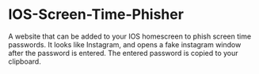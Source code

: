 # IOS-Screen-Time-Phisher
A website that can be added to your IOS homescreen to phish screen time passwords. It looks like Instagram, and opens a fake instagram window after the password is entered. The entered password is copied to your clipboard.
